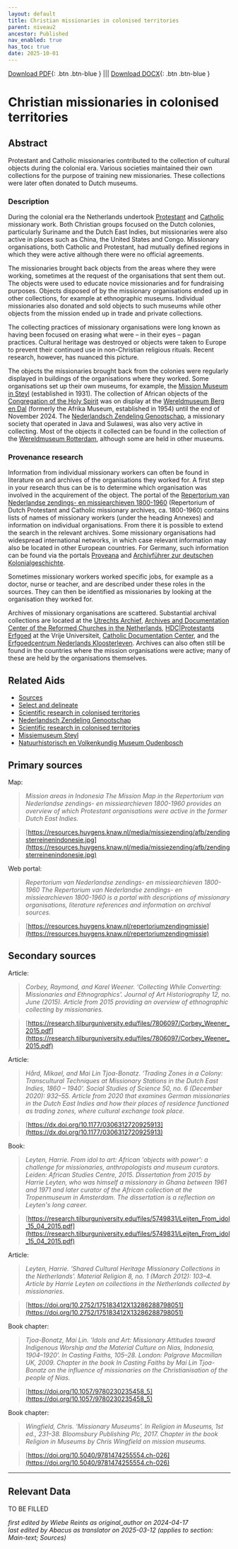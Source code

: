 ```yaml
---
layout: default
title: Christian missionaries in colonised territories
parent: niveau2
ancestor: Published
nav_enabled: true
has_toc: true
date: 2025-10-01
--- 
```



[Download PDF](https://raw.githubusercontent.com/colonial-heritage/research-guides-dev/refs/heads/main/EXPORTS/published/PDF/niveau2/English/ChristianMission.pdf){: .btn .btn-blue } |||    [Download DOCX](https://raw.githubusercontent.com/colonial-heritage/research-guides-dev/refs/heads/main/EXPORTS/published/DOCX/niveau2/English/ChristianMission.docx){: .btn .btn-blue }


# Christian missionaries in colonised territories


## Abstract

Protestant and Catholic missionaries contributed to the collection of cultural objects during the colonial era. Various societies maintained their own collections for the purpose of training new missionaries. These collections were later often donated to Dutch museums.

### Description

During the colonial era the Netherlands undertook [Protestant](https://data.indischherinneringscentrum.nl/ied/104099) and [Catholic](https://hdl.handle.net/20.500.11840/termmaster25128) missionary work. Both Christian groups focused on the Dutch colonies, particularly Suriname and the Dutch East Indies, but missionaries were also active in places such as China, the United States and Congo. Missionary organisations, both Catholic and Protestant, had mutually defined regions in which they were active although there were no official agreements. 

The missionaries brought back objects from the areas where they were working, sometimes at the request of the organisations that sent them out. The objects were used to educate novice missionaries and for fundraising purposes. Objects disposed of by the missionary organisations ended up in other collections, for example at ethnographic museums. Individual missionaries also donated and sold objects to such museums while other objects from the mission ended up in trade and private collections. 

The collecting practices of missionary organisations were long known as having  been focused on erasing what were – in their eyes – pagan practices. Cultural heritage was destroyed or objects were taken to Europe to prevent their continued use in non-Christian religious rituals. Recent research, however, has nuanced this picture.

The objects the missionaries brought back from the colonies were regularly displayed in buildings of the organisations where they worked. Some organisations set up their own museums, for example, the [Mission Museum in Steyl](https://app.colonialcollections.nl/en/research-aids/https%3A%2F%2Fn2t%252Enet%2Fark%3A%2F27023%2Fd2c658fef273decf748b392ab053f046) (established in 1931). The collection of African objects of the [Congregation of the Holy Spirit](https://www.wikidata.org/entity/Q687562) was on display at the [Wereldmuseum Berg en Dal](https://www.wikidata.org/entity/Q2470853) (formerly the Afrika Museum, established in 1954) until the end of November 2024. The [Nederlandsch Zendeling Genootschap](https://www.wikidata.org/entity/Q1946670), a missionary society that operated in Java and Sulawesi, was also very active in collecting. Most of the objects it collected can be found in the collection of the [Wereldmuseum Rotterdam](https://www.wikidata.org/entity/Q2042754), although some are held in other museums.

### Provenance research

Information from individual missionary workers can often be found in literature on and archives of the organisations they worked for. A first step in your research thus can be is to determine which organisation was involved in the acquirement of the object. The portal of the [Repertorium van Nederlandse zendings- en missiearchieven 1800-1960](https://resources.huygens.knaw.nl/repertoriumzendingmissie/index_html_en) (Repertorium of Dutch Protestant and Catholic missionary archives, ca. 1800-1960) contains lists of names of missionary workers (under the heading Annexes) and information on individual organisations. From there it is possible to extend the search in the relevant archives. Some missionary organisations had widespread international networks, in which case relevant information may also be located in other European countries. For Germany, such information can be found via the portals [Proveana](https://www.proveana.de/en/start) and [Archivführer zur deutschen Kolonialgeschichte](https://archivfuehrer-kolonialzeit.de).

Sometimes missionary workers worked specific jobs, for example as a doctor, nurse or teacher, and are described under these roles in the sources. They can then be identified as missionaries by looking at the organisation they worked for.

Archives of missionary organisations are scattered. Substantial archival collections are located at the [Utrechts Archief](https://hetutrechtsarchief.nl/), [Archives and Documentation Center of the Reformed Churches in the Netherlands](https://adckampen.nl/), [HDC|Protestants Erfgoed](https://vu.nl/nl/over-de-vu/diensten/universiteitsbibliotheek/meer-over/collectie-hdc-protestants-erfgoed) at the Vrije Universiteit, [Catholic Documentation Center](https://www.ru.nl/kdc/), and the [Erfgoedcentrum Nederlands Kloosterleven](https://erfgoedkloosterleven.nl/). Archives can also often still be found in the countries where the mission organisations were active; many of these are held by the organisations themselves.


## Related Aids

 - [Sources](niveau1/English/Sources_20240501.yml)  
 - [Select and delineate](niveau1/English/SelectAndDelineate_20240425.yml)  
 - [Scientific research in colonised territories](niveau2/English/Science_20240821.yml)  
 - [Nederlandsch Zendeling Genootschap](niveau3/English/NZG_20240508.yml)  
 - [Scientific research in colonised territories](niveau2/English/Science_20240821.yml)  
 - [Missiemuseum Steyl](niveau3/English/MissiemuseumSteyl_20241021.yml)  
 - [Natuurhistorisch en Volkenkundig Museum Oudenbosch](niveau3/English/MOudenbosch_20250603.yml)  

## Primary sources

Map:
  > *Mission areas in Indonesia*
  > _The Mission Map in the Repertorium van Nederlandse zendings- en missiearchieven 1800-1960 provides an overview of which Protestant organisations were active in the former Dutch East Indies._  

  > [https://resources.huygens.knaw.nl/media/missiezending/afb/zendingsterreinenindonesie.jpg](https://resources.huygens.knaw.nl/media/missiezending/afb/zendingsterreinenindonesie.jpg)

Web portal:
  > *Repertorium van Nederlandse zendings- en missiearchieven 1800-1960*
  > _The Repertorium van Nederlandse zendings- en missiearchieven 1800-1960 is a portal with descriptions of missionary organisations, literature references and information on archival sources._  

  > [https://resources.huygens.knaw.nl/repertoriumzendingmissie](https://resources.huygens.knaw.nl/repertoriumzendingmissie)

## Secondary sources

Article:
  > *Corbey, Raymond, and Karel Weener. ‘Collecting While Converting: Missionaries and Ethnographics’. Journal of Art Historiography 12, no. June (2015).*
  > _Article from 2015 providing an overview of ethnographic collecting by missionaries._  

  > [https://research.tilburguniversity.edu/files/7806097/Corbey_Weener_2015.pdf](https://research.tilburguniversity.edu/files/7806097/Corbey_Weener_2015.pdf)

Article:
  > *Hård, Mikael, and Mai Lin Tjoa-Bonatz. ‘Trading Zones in a Colony: Transcultural Techniques at Missionary Stations in the Dutch East Indies, 1860 – 1940’. Social Studies of Science 50, no. 6 (December 2020): 932–55.*
  > _Article from 2020 that examines German missionaries in the Dutch East Indies and how their places of residence functioned as trading zones, where cultural exchange took place._  

  > [https://dx.doi.org/10.1177/0306312720925913](https://dx.doi.org/10.1177/0306312720925913)

Book:
  > *Leyten, Harrie. From idol to art: African 'objects with power': a challenge for missionaries, anthropologists and museum curators. Leiden: African Studies Centre, 2015.*
  > _Dissertation from 2015 by Harrie Leyten, who was himself a missionary in Ghana between 1961 and 1971 and later curator of the African collection at the Tropenmuseum in Amsterdam. The dissertation is a reflection on Leyten's long career._  

  > [https://research.tilburguniversity.edu/files/5749831/Leijten_From_idol_15_04_2015.pdf](https://research.tilburguniversity.edu/files/5749831/Leijten_From_idol_15_04_2015.pdf)

Article:
  > *Leyten, Harrie. ‘Shared Cultural Heritage Missionary Collections in the Netherlands’. Material Religion 8, no. 1 (March 2012): 103–4.*
  > _Article by Harrie Leyten on collections in the Netherlands collected by missionaries._  

  > [https://doi.org/10.2752/175183412X13286288798051](https://doi.org/10.2752/175183412X13286288798051)

Book chapter:
  > *Tjoa-Bonatz, Mai Lin. ‘Idols and Art: Missionary Attitudes toward Indigenous Worship and the Material Culture on Nias, Indonesia, 1904–1920’. In Casting Faiths, 105–28. London: Palgrave Macmillan UK, 2009.*
  > _Chapter in the book In Casting Faiths by Mai Lin Tjoa-Bonatz on the influence of missionaries on the Christianisation of the people of Nias._  

  > [https://doi.org/10.1057/9780230235458_5](https://doi.org/10.1057/9780230235458_5)

Book chapter:
  > *Wingfield, Chris. ‘Missionary Museums’. In Religion in Museums, 1st ed., 231–38. Bloomsbury Publishing Plc, 2017.*
  > _Chapter in the book Religion in Museums by Chris Wingfield on mission museums._  

  > [https://doi.org/10.5040/9781474255554.ch-026](https://doi.org/10.5040/9781474255554.ch-026)



---
## Relevant Data 
TO BE FILLED

_first edited by Wiebe Reints as original_author on 2024-04-17_  
_last edited by Abacus as translator on 2025-03-12
(applies to section: Main-text; Sources)_
        